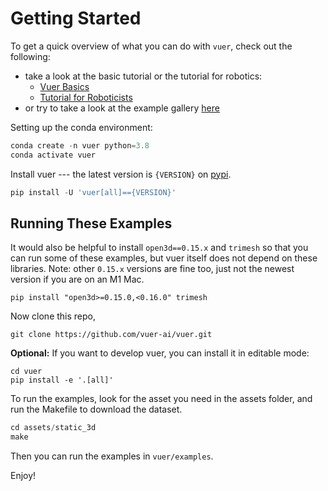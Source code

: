 # Getting Started

To get a quick overview of what you can do with `vuer`, check out the following:

- take a look at the basic tutorial or the tutorial for robotics:
  - [Vuer Basics](tutorials/basics)
  - [Tutorial for Roboticists](tutorials/robotics)
- or try to take a look at the example gallery [here](examples/01_trimesh)

Setting up the conda environment:

```python
conda create -n vuer python=3.8
conda activate vuer
```

Install vuer --- the latest version is `{VERSION}` on [pypi](https://pypi.org/project/vuer/{VERSION}/).

```python
pip install -U 'vuer[all]=={VERSION}'
```

## Running These Examples

It would also be helpful to install `open3d==0.15.x` and `trimesh` so that you can run some 
of these examples, but vuer itself does not depend on these libraries. Note: other `0.15.x` versions are fine too, just not the newest version if you are on an M1 Mac.

```shell
pip install "open3d>=0.15.0,<0.16.0" trimesh
```

Now clone this repo,
```shell
git clone https://github.com/vuer-ai/vuer.git
```

**Optional:** If you want to develop vuer, you can install it in editable mode:
```shell
cd vuer
pip install -e '.[all]'
```
To run the examples, look for the asset you need in the assets folder, and run the
Makefile to download the dataset.

```python
cd assets/static_3d
make
```

Then you can run the examples in `vuer/examples`.

Enjoy!
